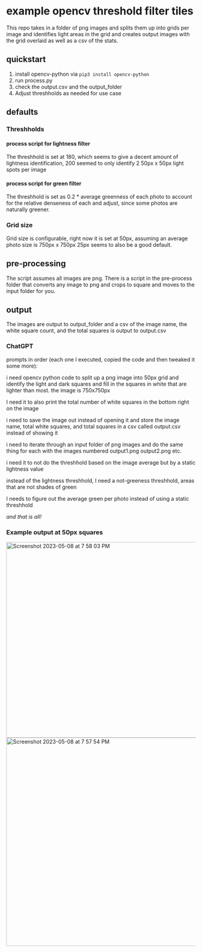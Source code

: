 # example opencv threshold filter tiles

This repo takes in a folder of png images and splits them up into grids per image and identifies light areas in the grid and creates output images with the grid overlaid as well as a csv of the stats.
## quickstart

1. install opencv-python via `pip3 install opencv-python`
2. run process.py
3. check the output.csv and the output_folder
4. Adjust threshholds as needed for use case
## defaults

### Threshholds

#### process script for lightness filter
The threshhold is set at 180, which seems to give a decent amount of lightness identification, 200 seemed to only identify 2 50px x 50px light spots per image

#### process script for green filter

The threshhold is set as 0.2 * average greenness of each photo to account for the relative denseness of each and adjust, since some photos are naturally greener.

### Grid size

Grid size is configurable, right now it is set at 50px, assuming an average photo size is 750px x 750px
25px seems to also be a good default.

## pre-processing

The script assumes all images are png. There is a script in the pre-process folder that converts any image to png and crops to square and moves to the input folder for you.

## output

The images are output to output_folder and a csv of the image name, the white square count, and the total squares is output to output.csv
### ChatGPT

prompts in order (each one I executed, copied the code and then tweaked it some more):

i need opencv python code to split up a png image into 50px grid and identify the light and dark squares and fill in the squares in white that are lighter than most. the image is 750x750px

I need it to also print the total number of white squares in the bottom right on the image

i need to save the image out instead of opening it and store the image name, total white squares, and total squares in a csv called output.csv instead of showing it

i need to iterate through an input folder of png images and do the same thing for each with the images numbered output1.png output2.png etc.

i need it to not do the threshhold based on the image average but by a static lightness value

instead of the lightness threshhold, I need a not-greeness threshhold, areas that are not shades of green

I needs to figure out the average green per photo instead of using a static threshhold

_and that is all!_

### Example output at 50px squares

<img width="520" alt="Screenshot 2023-05-08 at 7 58 03 PM" src="https://user-images.githubusercontent.com/616585/236961581-aa4e2ab2-cb3e-4a0a-9413-a0872696ae75.png">
<img width="554" alt="Screenshot 2023-05-08 at 7 57 54 PM" src="https://user-images.githubusercontent.com/616585/236961589-5323ec23-6587-46f0-aa92-768138be6ba8.png">



